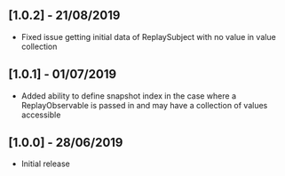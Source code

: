 ## [1.0.2] - 21/08/2019
* Fixed issue getting initial data of ReplaySubject with no value in value collection


## [1.0.1] - 01/07/2019
* Added ability to define snapshot index in the case where a ReplayObservable is passed in and may have a collection of values accessible

## [1.0.0] - 28/06/2019
* Initial release
